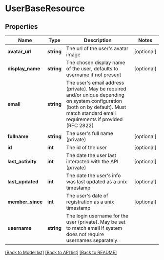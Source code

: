 # UserBaseResource

## Properties
Name | Type | Description | Notes
------------ | ------------- | ------------- | -------------
**avatar_url** | **string** | The url of the user&#39;s avatar image | [optional] 
**display_name** | **string** | The chosen display name of the user, defaults to username if not present | [optional] 
**email** | **string** | The user&#39;s email address (private). May be required and/or unique depending on system configuration (both on by default). Must match standard email requirements if provided (RFC 2822) | 
**fullname** | **string** | The user&#39;s full name (private) | [optional] 
**id** | **int** | The id of the user | [optional] 
**last_activity** | **int** | The date the user last interacted with the API (private) | [optional] 
**last_updated** | **int** | The date the user&#39;s info was last updated as a unix timestamp | [optional] 
**member_since** | **int** | The user&#39;s date of registration as a unix timestamp | [optional] 
**username** | **string** | The login username for the user (private). May be set to match email if system does not require usernames separately. | 

[[Back to Model list]](../README.md#documentation-for-models) [[Back to API list]](../README.md#documentation-for-api-endpoints) [[Back to README]](../README.md)


